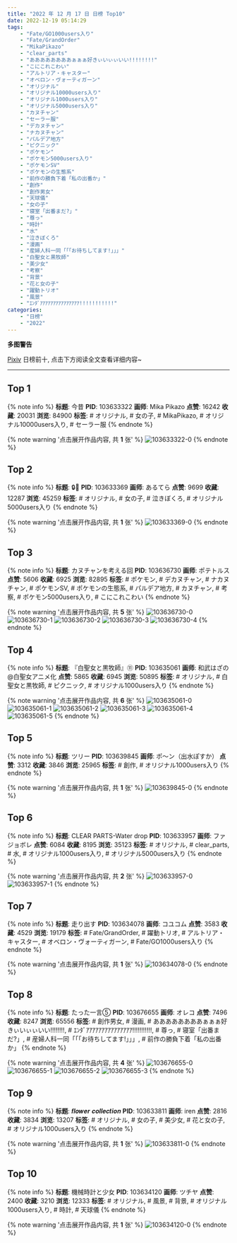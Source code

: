 ```yaml
---
title: "2022 年 12 月 17 日 日榜 Top10"
date: 2022-12-19 05:14:29
tags:
    - "Fate/GO1000users入り"
    - "Fate/GrandOrder"
    - "MikaPikazo"
    - "clear_parts"
    - "ああああああああぁぁぁ好きぃいぃぃいい!!!!!!!!"
    - "こにこれこわい"
    - "アルトリア・キャスター"
    - "オベロン・ヴォーティガーン"
    - "オリジナル"
    - "オリジナル10000users入り"
    - "オリジナル1000users入り"
    - "オリジナル5000users入り"
    - "カヌチャン"
    - "セーラー服"
    - "デカヌチャン"
    - "ナカヌチャン"
    - "パルデア地方"
    - "ピクニック"
    - "ポケモン"
    - "ポケモン5000users入り"
    - "ポケモンSV"
    - "ポケモンの生態系"
    - "前作の勝負下着「私の出番か」"
    - "創作"
    - "創作男女"
    - "天球儀"
    - "女の子"
    - "寝室「出番まだ?」"
    - "尊っ"
    - "時計"
    - "水"
    - "泣きぼくろ"
    - "漫画"
    - "産婦人科一同「「「お待ちしてます!」」」"
    - "白聖女と黒牧師"
    - "美少女"
    - "考察"
    - "背景"
    - "花と女の子"
    - "躍動トリオ"
    - "風景"
    - "ｴﾝﾀﾞｱｱｱｱｱｱｱｱｱｱｱｱｱｱｱ!!!!!!!!!!!"
categories:
    - "日榜"
    - "2022"
---
```


<i class="fa fa-triangle-exclamation"></i>**多图警告**<i class="fa fa-triangle-exclamation"></i>

[Pixiv](https://www.pixiv.net/) 日榜前十, 点击下方阅读全文查看详细内容~

<!-- more -->

---

## Top 1

{% note info %}
**标题**: 今昔
**PID**: 103633322 **画师**: Mika Pikazo
**点赞**: 16242 **收藏**: 20031 **浏览**: 84900
**标签**: # オリジナル, # 女の子, # MikaPikazo, # オリジナル10000users入り, # セーラー服
{% endnote %}

{% note warning '点击展开作品内容, 共 **1** 张' %}
![103633322-0](https://i.pixiv.re/img-original/img/2022/12/16/00/00/03/103633322_p0.png)
{% endnote %}

## Top 2

{% note info %}
**标题**: 🔒💛
**PID**: 103633369 **画师**: あるてら
**点赞**: 9699 **收藏**: 12287 **浏览**: 45259
**标签**: # オリジナル, # 女の子, # 泣きぼくろ, # オリジナル5000users入り
{% endnote %}

{% note warning '点击展开作品内容, 共 **1** 张' %}
![103633369-0](https://i.pixiv.re/img-original/img/2022/12/16/00/00/10/103633369_p0.png)
{% endnote %}

## Top 3

{% note info %}
**标题**: カヌチャンを考える回
**PID**: 103636730 **画师**: ポテトルス
**点赞**: 5606 **收藏**: 6925 **浏览**: 82895
**标签**: # ポケモン, # デカヌチャン, # ナカヌチャン, # ポケモンSV, # ポケモンの生態系, # パルデア地方, # カヌチャン, # 考察, # ポケモン5000users入り, # こにこれこわい
{% endnote %}

{% note warning '点击展开作品内容, 共 **5** 张' %}
![103636730-0](https://i.pixiv.re/img-original/img/2022/12/16/02/14/11/103636730_p0.jpg)
![103636730-1](https://i.pixiv.re/img-original/img/2022/12/16/02/14/11/103636730_p1.jpg)
![103636730-2](https://i.pixiv.re/img-original/img/2022/12/16/02/14/11/103636730_p2.jpg)
![103636730-3](https://i.pixiv.re/img-original/img/2022/12/16/02/14/11/103636730_p3.jpg)
![103636730-4](https://i.pixiv.re/img-original/img/2022/12/16/02/14/11/103636730_p4.jpg)
{% endnote %}

## Top 4

{% note info %}
**标题**: 『白聖女と黒牧師』⑪
**PID**: 103635061 **画师**: 和武はざの@白聖女アニメ化
**点赞**: 5865 **收藏**: 6945 **浏览**: 50895
**标签**: # オリジナル, # 白聖女と黒牧師, # ピクニック, # オリジナル1000users入り
{% endnote %}

{% note warning '点击展开作品内容, 共 **6** 张' %}
![103635061-0](https://i.pixiv.re/img-original/img/2022/12/16/00/51/36/103635061_p0.jpg)
![103635061-1](https://i.pixiv.re/img-original/img/2022/12/16/00/51/36/103635061_p1.jpg)
![103635061-2](https://i.pixiv.re/img-original/img/2022/12/16/00/51/36/103635061_p2.jpg)
![103635061-3](https://i.pixiv.re/img-original/img/2022/12/16/00/51/36/103635061_p3.jpg)
![103635061-4](https://i.pixiv.re/img-original/img/2022/12/16/00/51/36/103635061_p4.jpg)
![103635061-5](https://i.pixiv.re/img-original/img/2022/12/16/00/51/36/103635061_p5.jpg)
{% endnote %}

## Top 5

{% note info %}
**标题**: ツリー
**PID**: 103639845 **画师**: ポ～ン（出水ぽすか）
**点赞**: 3312 **收藏**: 3846 **浏览**: 25965
**标签**: # 創作, # オリジナル1000users入り
{% endnote %}

{% note warning '点击展开作品内容, 共 **1** 张' %}
![103639845-0](https://i.pixiv.re/img-original/img/2022/12/16/07/30/01/103639845_p0.jpg)
{% endnote %}

## Top 6

{% note info %}
**标题**: CLEAR PARTS-Water drop
**PID**: 103633957 **画师**: ファジョボレ
**点赞**: 6084 **收藏**: 8195 **浏览**: 35123
**标签**: # オリジナル, # clear_parts, # 水, # オリジナル1000users入り, # オリジナル5000users入り
{% endnote %}

{% note warning '点击展开作品内容, 共 **2** 张' %}
![103633957-0](https://i.pixiv.re/img-original/img/2022/12/16/00/10/20/103633957_p0.jpg)
![103633957-1](https://i.pixiv.re/img-original/img/2022/12/16/00/10/20/103633957_p1.jpg)
{% endnote %}

## Top 7

{% note info %}
**标题**: 走り出す
**PID**: 103634078 **画师**: コユコム
**点赞**: 3583 **收藏**: 4529 **浏览**: 19179
**标签**: # Fate/GrandOrder, # 躍動トリオ, # アルトリア・キャスター, # オベロン・ヴォーティガーン, # Fate/GO1000users入り
{% endnote %}

{% note warning '点击展开作品内容, 共 **1** 张' %}
![103634078-0](https://i.pixiv.re/img-original/img/2022/12/16/00/13/41/103634078_p0.jpg)
{% endnote %}

## Top 8

{% note info %}
**标题**: たった一言⑤
**PID**: 103676655 **画师**: オレコ
**点赞**: 7496 **收藏**: 8247 **浏览**: 65556
**标签**: # 創作男女, # 漫画, # ああああああああぁぁぁ好きぃいぃぃいい!!!!!!!!, # ｴﾝﾀﾞｱｱｱｱｱｱｱｱｱｱｱｱｱｱｱ!!!!!!!!!!!, # 尊っ, # 寝室「出番まだ?」, # 産婦人科一同「「「お待ちしてます!」」」, # 前作の勝負下着「私の出番か」
{% endnote %}

{% note warning '点击展开作品内容, 共 **4** 张' %}
![103676655-0](https://i.pixiv.re/img-original/img/2022/12/17/17/53/00/103676655_p0.jpg)
![103676655-1](https://i.pixiv.re/img-original/img/2022/12/17/17/53/00/103676655_p1.jpg)
![103676655-2](https://i.pixiv.re/img-original/img/2022/12/17/17/53/00/103676655_p2.jpg)
![103676655-3](https://i.pixiv.re/img-original/img/2022/12/17/17/53/00/103676655_p3.jpg)
{% endnote %}

## Top 9

{% note info %}
**标题**: 𝒇𝒍𝒐𝒘𝒆𝒓 𝒄𝒐𝒍𝒍𝒆𝒄𝒕𝒊𝒐𝒏
**PID**: 103633811 **画师**: iren
**点赞**: 2816 **收藏**: 3834 **浏览**: 13207
**标签**: # オリジナル, # 女の子, # 美少女, # 花と女の子, # オリジナル1000users入り
{% endnote %}

{% note warning '点击展开作品内容, 共 **1** 张' %}
![103633811-0](https://i.pixiv.re/img-original/img/2022/12/16/00/17/32/103633811_p0.jpg)
{% endnote %}

## Top 10

{% note info %}
**标题**: 機械時計と少女
**PID**: 103634120 **画师**: ツチヤ
**点赞**: 2400 **收藏**: 3210 **浏览**: 12333
**标签**: # オリジナル, # 風景, # 背景, # オリジナル1000users入り, # 時計, # 天球儀
{% endnote %}

{% note warning '点击展开作品内容, 共 **1** 张' %}
![103634120-0](https://i.pixiv.re/img-original/img/2022/12/16/00/14/54/103634120_p0.png)
{% endnote %}

